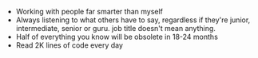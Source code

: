 * Working with people far smarter than myself
* Always listening to what others have to say, regardless if they're junior, intermediate, senior or guru. job title doesn't mean anything.
* Half of everything you know will be obsolete in 18-24 months
* Read 2K lines of code every day